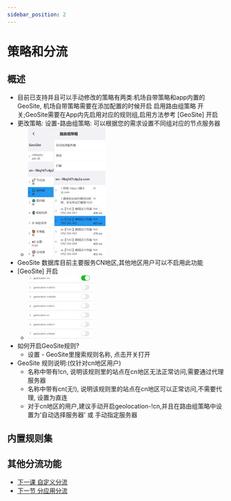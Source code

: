 ```yaml
---
sidebar_position: 2
---
```

# 策略和分流

## 概述
- 目前已支持并且可以手动修改的策略有两类:机场自带策略和app内置的GeoSite, 机场自带策略需要在添加配置的时候开启 启用路由组策略 开关;GeoSite需要在App内先启用对应的规则组,启用方法参考 [GeoSite] 开启
- 更改策略: 设置-路由组策略: 可以根据您的需求设置不同组对应的节点服务器
  - ![设置](../quickstart/img/qs-05.jpg)
- GeoSite 数据库目前主要服务CN地区,其他地区用户可以不启用此功能
- [GeoSite] 开启
  - ![设置](../quickstart/img/qs-06.jpg)
- 如何开启GeoSite规则?
  - 设置 - GeoSite里搜索规则名称, 点击开关打开
- GeoSite 规则说明:(仅针对cn地区用户)
  - 名称中带有!cn, 说明该规则里的站点在cn地区无法正常访问,需要通过代理服务器
  - 名称中带有cn(无!), 说明该规则里的站点在cn地区可以正常访问,不需要代理, 设置为直连
  - 对于cn地区的用户,建议手动开启geolocation-!cn,并且在路由组策略中设置为'自动选择服务器' 或 手动指定服务器



## 内置规则集



## 其他分流功能
- [下一课 自定义分流](./custom-diversion.md)
- [下一节 分应用分流](./appinbound.md)

